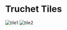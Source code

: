 # Truchet Tiles

![tile1](https://i.imgur.com/THpMc7P.png)
![tile2](https://i.imgur.com/79lRMZL.png)